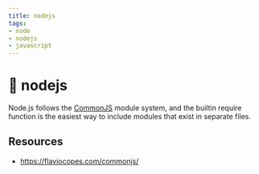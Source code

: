 ```yaml
---
title: nodejs
tags:
- node
- nodejs
- javascript
---
```


# :leaves: nodejs

<TagLinks />

Node.js follows the [CommonJS](https://en.wikipedia.org/wiki/CommonJS) module system, and the builtin require function is the easiest way to include modules that exist in separate files.

## Resources

* https://flaviocopes.com/commonjs/


<Footer />
